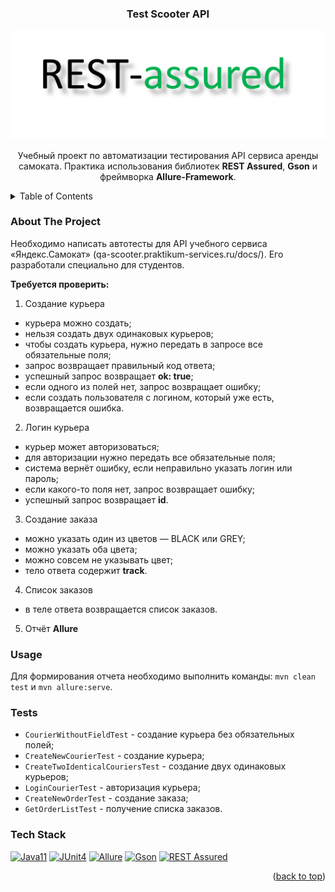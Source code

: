 <!-- PROJECT LOGO -->
<a name="readme-top"></a>
<div align="center">
   <h3 align="center">Test Scooter API</h3>

   ![REST Assured](rest-assured-logo.png)

   <p align="center">
    Учебный проект по автоматизации тестирования API сервиса аренды самоката. Практика использования библиотек <b>REST Assured</b>, <b>Gson</b> и фреймворка <b>Allure-Framework</b>.
    <br/>

   </p>
</div>

<!-- TABLE OF CONTENTS -->
<details>
  <summary>Table of Contents</summary>
  <ol>
    <li><a href="#about-the-project">About The Project</a></li>
    <li><a href="#usage">Usage</a></li>
    <li><a href="#tests">Tests</a></li>
    <li><a href="#tech-stack">Tech Stack</a></li>
  </ol>
</details>

### About The Project

Необходимо написать автотесты для API учебного сервиса «Яндекс.Самокат» (qa-scooter.praktikum-services.ru/docs/). Его разработали специально для студентов.

<b>Требуется проверить:</b>
1. Создание курьера
* курьера можно создать;
* нельзя создать двух одинаковых курьеров;
* чтобы создать курьера, нужно передать в запросе все обязательные поля;
* запрос возвращает правильный код ответа;
* успешный запрос возвращает <b>ok: true</b>;
* если одного из полей нет, запрос возвращает ошибку;
* если создать пользователя с логином, который уже есть, возвращается ошибка.

2. Логин курьера
* курьер может авторизоваться;
* для авторизации нужно передать все обязательные поля;
* система вернёт ошибку, если неправильно указать логин или пароль;
* если какого-то поля нет, запрос возвращает ошибку;
* успешный запрос возвращает <b>id</b>.

3. Создание заказа
* можно указать один из цветов — BLACK или GREY;
* можно указать оба цвета;
* можно совсем не указывать цвет;
* тело ответа содержит <b>track</b>.

4. Список заказов
* в теле ответа возвращается список заказов.
   
5. Отчёт <b>Allure</b>

### Usage

Для формирования отчета необходимо выполнить команды: `mvn clean test` и `mvn allure:serve`. 

### Tests
* `CourierWithoutFieldTest` - создание курьера без обязательных полей;
* `CreateNewCourierTest` - создание курьера;
* `CreateTwoIdenticalCouriersTest` - создание двух одинаковых курьеров;
* `LoginCourierTest` - авторизация курьера;
* `CreateNewOrderTest` - создание заказа;
* `GetOrderListTest` - получение списка заказов.

### Tech Stack

[![Java11][java]][javadoc-url]
[![JUnit4][junit]][junit-url]
[![Allure][Allure]][Allure-url]
[![Gson][Gson]][Gson-url]
[![REST Assured][REST_Assured]][rest-assured-url]

<p align="right">(<a href="#readme-top">back to top</a>)</p>

<!-- MARKDOWN LINKS & IMAGES -->
<!-- https://www.markdownguide.org/basic-syntax/#reference-style-links -->
[javadoc-url]: https://docs.oracle.com/en/java/javase/11/docs/api/index.html
[java]: https://img.shields.io/badge/Java_11-FF2D20?style=for-the-badge&logo=oracle&logoColor=white
[junit-url]: https://junit.org/junit4/
[junit]: https://img.shields.io/badge/JUnit_4-20232A?style=for-the-badge
[Allure-url]: https://docs.qameta.io/allure/
[Allure]: https://img.shields.io/badge/Allure-a5d37e?style=for-the-badge
[rest-assured-url]: https://rest-assured.io/
[REST_Assured]: https://img.shields.io/badge/rest_assured-00bb76?style=for-the-badge
[Gson-url]: https://github.com/google/gson
[Gson]: https://img.shields.io/badge/Gson-4e6f58?style=for-the-badge&logo=google&logoColor=white
